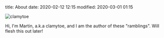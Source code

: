 title: About
date: 2020-02-12 12:15
modified: 2020-03-01 01:15

![clamytoe][profile_pic]

Hi, I'm Martin, a.k.a clamytoe, and I am the author of these "ramblings".
Will flesh this out later!

[profile_pic]: {static}/img/clamytoe.png